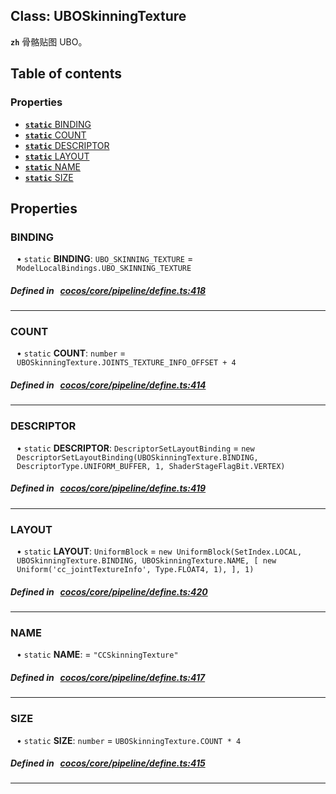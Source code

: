
## Class: UBOSkinningTexture






**`zh`** 骨骼贴图 UBO。



<div class="table-of-content">
<h2>Table of contents</h2>


### Properties

- [ **`static`**  BINDING](#BINDING)
- [ **`static`**  COUNT](#COUNT)
- [ **`static`**  DESCRIPTOR](#DESCRIPTOR)
- [ **`static`**  LAYOUT](#LAYOUT)
- [ **`static`**  NAME](#NAME)
- [ **`static`**  SIZE](#SIZE)
</div>

## Properties


### BINDING
<div style="margin-left: 10px;">




• `static` **BINDING**:
`UBO_SKINNING_TEXTURE`  = `ModelLocalBindings.UBO_SKINNING_TEXTURE`
</div>

##### Defined in &nbsp;   [cocos/core/pipeline/define.ts:418](https://github.com/cocos-creator/engine/blob/c7bf6b8a9/cocos/core/pipeline/define.ts#L418)&nbsp;


___


### COUNT
<div style="margin-left: 10px;">




• `static` **COUNT**:
`number`  = `UBOSkinningTexture.JOINTS_TEXTURE_INFO_OFFSET + 4`
</div>

##### Defined in &nbsp;   [cocos/core/pipeline/define.ts:414](https://github.com/cocos-creator/engine/blob/c7bf6b8a9/cocos/core/pipeline/define.ts#L414)&nbsp;


___


### DESCRIPTOR
<div style="margin-left: 10px;">




• `static` **DESCRIPTOR**:
`DescriptorSetLayoutBinding`  = `new DescriptorSetLayoutBinding(UBOSkinningTexture.BINDING, DescriptorType.UNIFORM_BUFFER, 1, ShaderStageFlagBit.VERTEX)`
</div>

##### Defined in &nbsp;   [cocos/core/pipeline/define.ts:419](https://github.com/cocos-creator/engine/blob/c7bf6b8a9/cocos/core/pipeline/define.ts#L419)&nbsp;


___


### LAYOUT
<div style="margin-left: 10px;">




• `static` **LAYOUT**:
`UniformBlock`  = `new UniformBlock(SetIndex.LOCAL, UBOSkinningTexture.BINDING, UBOSkinningTexture.NAME, [
        new Uniform('cc_jointTextureInfo', Type.FLOAT4, 1),
    ], 1)`
</div>

##### Defined in &nbsp;   [cocos/core/pipeline/define.ts:420](https://github.com/cocos-creator/engine/blob/c7bf6b8a9/cocos/core/pipeline/define.ts#L420)&nbsp;


___


### NAME
<div style="margin-left: 10px;">




• `static` **NAME**:
  = `"CCSkinningTexture"`
</div>

##### Defined in &nbsp;   [cocos/core/pipeline/define.ts:417](https://github.com/cocos-creator/engine/blob/c7bf6b8a9/cocos/core/pipeline/define.ts#L417)&nbsp;


___


### SIZE
<div style="margin-left: 10px;">




• `static` **SIZE**:
`number`  = `UBOSkinningTexture.COUNT * 4`
</div>

##### Defined in &nbsp;   [cocos/core/pipeline/define.ts:415](https://github.com/cocos-creator/engine/blob/c7bf6b8a9/cocos/core/pipeline/define.ts#L415)&nbsp;


___

<!---->



